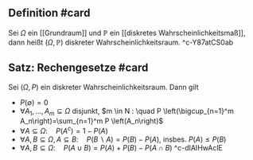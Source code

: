 ## Definition #card 
Sei $\Omega$ ein [[Grundraum]] und $\mathbb{P}$ ein [[diskretes Wahrscheinlichkeitsmaß]], dann heißt $(\Omega, \mathbb{P})$ diskreter Wahrscheinlichkeitsraum.
^c-Y87atCS0ab

## Satz: Rechengesetze #card 
Sei $(\Omega, P)$ ein diskreter Wahrscheinlichkeitsraum. Dann gilt
- $P (\emptyset)=0$
- $\forall A_1, \ldots, A_m \subseteq \Omega$ disjunkt, $m \in N : \quad P \left(\bigcup_{n=1}^m A_n\right)=\sum_{n=1}^m P \left(A_n\right)$
- $\forall A \subseteq \Omega: \quad P \left(A^c\right)=1- P (A)$
- $\forall A, B \subseteq \Omega, A \subseteq B: \quad P (B \backslash A)= P (B)- P (A)$, insbes. $P (A) \leq P (B)$
- $\forall A, B \subseteq \Omega: \quad P (A \cup B)= P (A)+ P (B)- P (A \cap B)$
^c-dIAIHwAclE